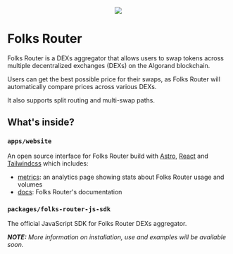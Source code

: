 <p align="center">
  <a href="https://folksrouter.io/" target="_blank" rel="noopener">
      <img src="https://folksrouter.io/og.png" >
  </a>
</p>

# Folks Router

Folks Router is a DEXs aggregator that allows users to swap tokens across multiple decentralized exchanges (DEXs) on the Algorand blockchain.

Users can get the best possible price for their swaps, as Folks Router will automatically compare prices across various DEXs.

It also supports split routing and multi-swap paths.

## What's inside?

### `apps/website`

An open source interface for Folks Router build with [Astro](https://github.com/withastro/astro), [React](https://github.com/facebook/react) and [Tailwindcss](https://github.com/tailwindlabs/tailwindcss) which includes:

- [metrics](https://folksrouter.io/metrics/): an analytics page showing stats about Folks Router usage and volumes
- [docs](https://folksrouter.io/docs/introduction/): Folks Router's documentation

### `packages/folks-router-js-sdk`

The official JavaScript SDK for Folks Router DEXs aggregator.

_**NOTE:** More information on installation, use and examples will be available soon._
